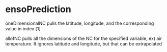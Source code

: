 # ensoPrediction
oneDimensionalNC pulls the latitude, longitude, and the corresponding value in index [1]

allofNC pulls all the dimensions of the NC for the specified variable, ex) air temperature. 
It ignores latitude and longitude, but that can be extrapolated
